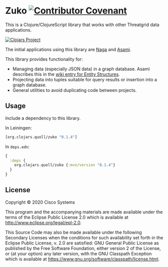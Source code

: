 # Zuko [![Contributor Covenant](https://img.shields.io/badge/Contributor%20Covenant-v2.0%20adopted-ff69b4.svg)](CODE_OF_CONDUCT.md)

This is a Clojure/ClojureScript library that works with other Threatgrid data applications.

[![Clojars Project](http://clojars.org/org.clojars.quoll/zuko/latest-version.svg)](http://clojars.org/org.clojars.quoll/zuko)

The initial applications using this library are
[Naga](https://github.com/threatgrid/naga) and [Asami](https://github.com/threatgrid/asami).

This library provides functionality for:
- Managing data (especially JSON data) in a graph database. Asami describes this in the [wiki entry for Entity Structures](https://github.com/threatgrid/asami/wiki/Entity-Structure).
- Projecting data into tuples suitable for query results or insertion into a graph database.
- General utilities to avoid duplicating code between projects.

## Usage

Include a dependency to this library.

In Leiningen:

```clojure
[org.clojars.quoll/zuko "0.1.4"]
```

In `deps.edn`:

```clojure
{
  :deps {
    org.clojars.quoll/zuko {:mvn/version "0.1.4"}
  }
}
```


## License

Copyright © 2020 Cisco Systems

This program and the accompanying materials are made available under the
terms of the Eclipse Public License 2.0 which is available at
http://www.eclipse.org/legal/epl-2.0.

This Source Code may also be made available under the following Secondary
Licenses when the conditions for such availability set forth in the Eclipse
Public License, v. 2.0 are satisfied: GNU General Public License as published by
the Free Software Foundation, either version 2 of the License, or (at your
option) any later version, with the GNU Classpath Exception which is available
at https://www.gnu.org/software/classpath/license.html.
